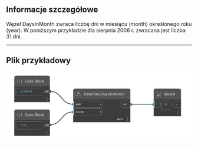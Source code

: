 ## Informacje szczegółowe
Węzeł DaysInMonth zwraca liczbę dni w miesiącu (month) określonego roku (year). W poniższym przykładzie dla sierpnia 2006 r. zwracana jest liczba 31 dni.
___
## Plik przykładowy

![DaysInMonth](./DSCore.DateTime.DaysInMonth_img.jpg)

